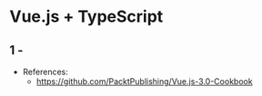 # Vue.js + TypeScript

## 1 - 



- References:
    - https://github.com/PacktPublishing/Vue.js-3.0-Cookbook
